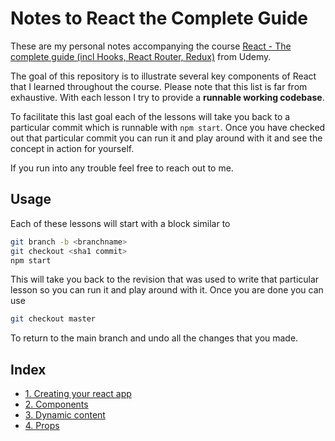 # Notes to React the Complete Guide

These are my personal notes accompanying the course [React - The complete guide (incl Hooks, React Router, Redux)](https://www.udemy.com/course/react-the-complete-guide-incl-redux/learn/lecture/8090862#notes) from Udemy.

The goal of this repository is to illustrate several key components of React
that I learned throughout the course. Please note that this list is far from exhaustive. With each lesson I try to provide a **runnable working codebase**.

To facilitate this last goal each of the lessons will take you back to a particular commit which is runnable with `npm start`. Once you have checked out that particular commit you can run it and play around with it and see the concept in action for yourself. 

If you run into any trouble feel free to reach out to me. 

## Usage

Each of these lessons will start with a block similar to 

```bash
git branch -b <branchname>
git checkout <sha1 commit>
npm start
```

This will take you back to the revision that was used to write that
particular lesson so you can run it and play around with it. Once you are done you can use 

```bash
git checkout master
```

To return to the main branch and undo all the changes that you made.

## Index

* [1. Creating your react app](doc/001-create-react-app.md)
* [2. Components](doc/002-components.md)
* [3. Dynamic content](doc/003-dynamic-content.md)
* [4. Props](doc/004-props.md)